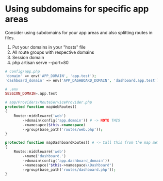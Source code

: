 # Using subdomains for specific app areas

Consider using subdomains for your app areas and also splitting routes in files.
1. Put your domains in your "hosts" file
2. All route groups with respective domains
3. Session domain
4. php artisan serve --port=80
```php
# config/app.php
'domain' => env('APP_DOMAIN', 'app.test');
'dashboard_domain' => env('APP_DASHBOARD_DOMAIN', 'dashboard.app.test');

# .env
SESSION_DOMAIN=.app.test

# app/Providers/RouteServiceProvider.php
protected function mapWebRoutes()
{
    Route::middleware('web')
        ->domain(config('app.domain')) # -> NOTE THIS
        ->namesapce($this->namespace)
        ->group(base_path('routes/web.php'));
}

protected function mapDashboardRoutes() # -> Call this from the map method
{
    Route::middleware('web')
        ->name('dashboard.')
        ->domain(config('app.dashboard_domain'))
        ->namesapce("$this->namespace\\Dashboard")
        ->group(base_path('routes/dashboard.php'));
}
```
